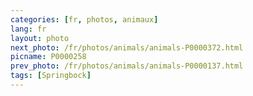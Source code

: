 ```yaml
---
categories: [fr, photos, animaux]
lang: fr
layout: photo
next_photo: /fr/photos/animals/animals-P0000372.html
picname: P0000258
prev_photo: /fr/photos/animals/animals-P0000137.html
tags: [Springbock]
---
```

